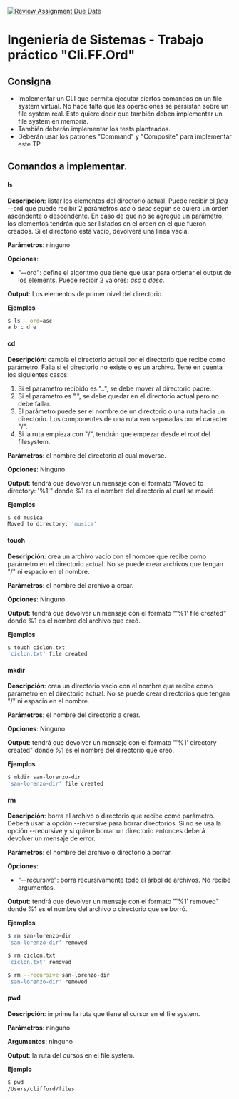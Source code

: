 [![Review Assignment Due Date](https://classroom.github.com/assets/deadline-readme-button-22041afd0340ce965d47ae6ef1cefeee28c7c493a6346c4f15d667ab976d596c.svg)](https://classroom.github.com/a/eV4hUM6u)
# Ingeniería de Sistemas - Trabajo práctico "Cli.FF.Ord"

## Consigna
- Implementar un CLI que permita ejecutar ciertos comandos en un file system virtual. No hace falta que las operaciones se persistan sobre un file system real. Esto quiere decir que también deben implementar
un file system en memoria. 
- También deberán implementar los tests planteados.
- Deberán usar los patrones "Command" y "Composite" para implementar este TP.





## Comandos a implementar.

#### ls
**Descripción**: listar los elementos del directorio actual. Puede recibir el _flag_ --ord que puede recibir 2 parámetros _asc_ o _desc_ según se quiera un orden ascendente o descendente. En caso de
que no se agregue un parámetro, los elementos tendrán que ser listados en el orden en el que fueron creados. Si el directorio está vacio, devolverá una linea vacia.

**Parámetros**: ninguno

**Opciones**:
- "--ord": define el algoritmo que tiene que usar para ordenar el output de los elements. Puede recibir 2 valores: _asc_ o _desc_.

**Output**: Los elementos de primer nivel del directorio.

**Ejemplos**
```bash
$ ls --ord=asc
a b c d e
```

#### cd
**Descripción**: cambia el directorio actual por el directorio que recibe como parámetro. Falla si el directorio no existe o es un archivo. Tené en cuenta los siguientes casos:
  1. Si el parámetro recibido es "..", se debe mover al directorio padre.
  2. Si el parámetro es ".", se debe quedar en el directorio actual pero no debe fallar.
  3. El parámetro puede ser el nombre de un directorio o una ruta hacia un directorio. Los componentes de una ruta van separadas por el caracter "/".
  4. Si la ruta empieza con "/", tendrán que empezar desde el _root_ del filesystem.

**Parámetros**: el nombre del directorio al cual moverse.

**Opciones**: Ninguno

**Output**: tendrá que devolver un mensaje con el formato "Moved to directory: '%1'" donde %1 es el nombre del directorio al cual se movió

**Ejemplos**
```bash
$ cd musica
Moved to directory: 'musica'
```

#### touch
**Descripción**: crea un archivo vacio con el nombre que recibe como parámetro en el directorio actual. No se puede crear archivos que tengan "/" ni espacio en el nombre.

**Parámetros**: el nombre del archivo a crear.

**Opciones**: Ninguno

**Output**: tendrá que devolver un mensaje con el formato "'%1' file created" donde %1 es el nombre del archivo que creó.

**Ejemplos**
```bash
$ touch ciclon.txt
'ciclon.txt' file created
```

#### mkdir
**Descripción**: crea un directorio vacio con el nombre que recibe como parámetro en el directorio actual. No se puede crear directorios que tengan "/" ni espacio en el nombre.

**Parámetros**: el nombre del directorio a crear.

**Opciones**: Ninguno

**Output**: tendrá que devolver un mensaje con el formato "'%1' directory created" donde %1 es el nombre del directorio que creó.

**Ejemplos**
```bash
$ mkdir san-lorenzo-dir
'san-lorenzo-dir' file created
```

#### rm
**Descripción**: borra el archivo o directorio que recibe como parámetro. Deberá usar la opción --recursive para borrar directorios.
Si no se usa la opción --recursive y si quiere borrar un directorio entonces deberá devolver un mensaje de error.

**Parámetros**: el nombre del archivo o directorio a borrar.

**Opciones**:
- "--recursive": borra recursivamente todo el árbol de archivos. No recibe argumentos.

**Output**: tendrá que devolver un mensaje con el formato "'%1' removed" donde %1 es el nombre del archivo o directorio que se borró.

**Ejemplos**
```bash
$ rm san-lorenzo-dir
'san-lorenzo-dir' removed

$ rm ciclon.txt
'ciclon.txt' removed

$ rm --recursive san-lorenzo-dir
'san-lorenzo-dir' removed
```

#### pwd
**Descripción**: imprime la ruta que tiene el cursor en el file system.

**Parámetros**: ninguno

**Argumentos**: ninguno

**Output**: la ruta del cursos en el file system.

**Ejemplo**
```bash
$ pwd
/Users/clifford/files
```
